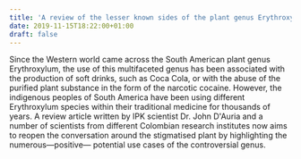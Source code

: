 ```yaml
---
title: 'A review of the lesser known sides of the plant genus Erythroxylum'
date: 2019-11-15T18:22:00+01:00
draft: false
---
```


Since the Western world came across the South American plant genus Erythroxylum, the use of this multifaceted genus has been associated with the production of soft drinks, such as Coca Cola, or with the abuse of the purified plant substance in the form of the narcotic cocaine. However, the indigenous peoples of South America have been using different Erythroxylum species within their traditional medicine for thousands of years. A review article written by IPK scientist Dr. John D'Auria and a number of scientists from different Colombian research institutes now aims to reopen the conversation around the stigmatised plant by highlighting the numerous—positive— potential use cases of the controversial genus.